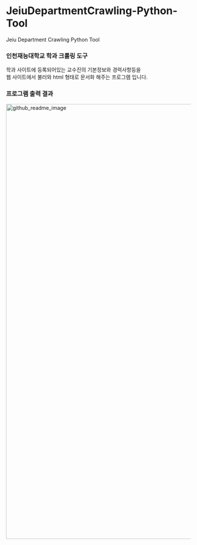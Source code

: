 # JeiuDepartmentCrawling-Python-Tool
Jeiu Department Crawling Python Tool

<h3>인천재능대학교 학과 크롤링 도구</h3> 
학과 사이트에 등록되어있는 교수진의 기본정보와 경력사항등을 <br>웹 사이트에서 불러와 html 형태로 문서화 해주는 프로그램 입니다.
<br>

<h3>프로그램 출력 결과</h3>
<img width="1185" alt="github_readme_image" src="https://user-images.githubusercontent.com/38902021/171805968-5af2df8c-43dd-41b5-ab1f-21ed7b01a1e6.png">
<br>
